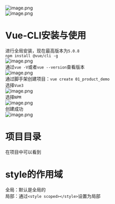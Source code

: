 ![image.png](https://cdn.nlark.com/yuque/0/2023/png/35204765/1679214628883-d060ffb7-d71f-4283-b201-116621ae43c8.png#averageHue=%23f1efee&clientId=u50726225-4920-4&from=paste&height=137&id=u2013b0f8&name=image.png&originHeight=137&originWidth=677&originalType=binary&ratio=1&rotation=0&showTitle=false&size=67078&status=done&style=none&taskId=ua386bbdc-a736-49ef-a392-14236e0e222&title=&width=677)<br />![image.png](https://cdn.nlark.com/yuque/0/2023/png/35204765/1679214725101-dabc4bf0-1d4a-40bb-9ebb-f939ff73b0c4.png#averageHue=%23f5efee&clientId=u50726225-4920-4&from=paste&height=125&id=ue12f6270&name=image.png&originHeight=125&originWidth=421&originalType=binary&ratio=1&rotation=0&showTitle=false&size=35964&status=done&style=none&taskId=u739ef5a7-b11e-4cc6-923d-2463ab2e5bf&title=&width=421)
<a name="DabrH"></a>
# Vue-CLI安装与使用
进行全局安装，现在最高版本为`5.0.8`<br />`npm install @vue/cli -g`<br />![image.png](https://cdn.nlark.com/yuque/0/2023/png/35204765/1679215126354-aad96553-cda5-4068-a88a-d4c40359bf0b.png#averageHue=%23202020&clientId=u50726225-4920-4&from=paste&height=596&id=udad12145&name=image.png&originHeight=596&originWidth=968&originalType=binary&ratio=1&rotation=0&showTitle=false&size=52911&status=done&style=none&taskId=u3b538a23-6e18-4f72-9a39-8b184c6cdcc&title=&width=968)<br />通过`vue -V`或者`vue --version`查看版本<br />![image.png](https://cdn.nlark.com/yuque/0/2023/png/35204765/1679215323506-f623276f-c9f2-4a80-adb9-c46750f4a9a5.png#averageHue=%23141414&clientId=u50726225-4920-4&from=paste&height=94&id=ud2cd64eb&name=image.png&originHeight=94&originWidth=313&originalType=binary&ratio=1&rotation=0&showTitle=false&size=1848&status=done&style=none&taskId=u61f9aba8-f417-4f98-b3af-aeee24a2d2e&title=&width=313)<br />通过脚手架创建项目：`vue create 01_product_demo`<br />选择`Vue3`<br />![image.png](https://cdn.nlark.com/yuque/0/2023/png/35204765/1679215521640-9e38435d-3c7f-4242-9d90-b865203618d4.png#averageHue=%23242320&clientId=u50726225-4920-4&from=paste&height=172&id=ua4a11277&name=image.png&originHeight=172&originWidth=364&originalType=binary&ratio=1&rotation=0&showTitle=false&size=9436&status=done&style=none&taskId=u1b1c3e73-019e-451b-a8d4-bc4dcbefaf7&title=&width=364)<br />选择`NPM`<br />![image.png](https://cdn.nlark.com/yuque/0/2023/png/35204765/1679215937654-b6fbcce9-8e55-4b52-afcf-1af49e3869fc.png#averageHue=%23232221&clientId=u50726225-4920-4&from=paste&height=154&id=ub01b7238&name=image.png&originHeight=154&originWidth=460&originalType=binary&ratio=1&rotation=0&showTitle=false&size=10636&status=done&style=none&taskId=ucc06ae18-ebf7-4b53-a876-1d6ce1ddd11&title=&width=460)<br />创建成功<br />![image.png](https://cdn.nlark.com/yuque/0/2023/png/35204765/1679216027184-0b9daa17-a353-406b-beb2-b527e8e6fb98.png#averageHue=%23242a2f&clientId=u50726225-4920-4&from=paste&height=281&id=u3864ab37&name=image.png&originHeight=281&originWidth=204&originalType=binary&ratio=1&rotation=0&showTitle=false&size=9504&status=done&style=none&taskId=u76987e3e-1882-45a2-abc7-fb402802dcf&title=&width=204)
<a name="vfDGm"></a>
# 项目目录
在项目中可以看到
<a name="ifVWx"></a>
# style的作用域
全局：默认是全局的<br />局部：通过`<style scoped></style>`设置为局部
